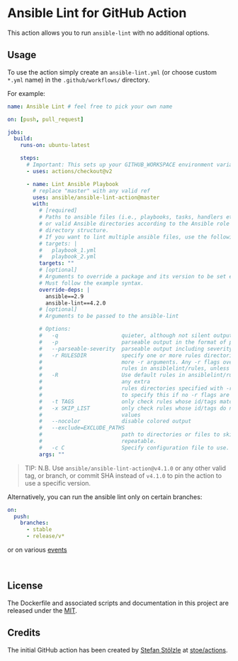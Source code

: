 # Ansible Lint for GitHub Action

This action allows you to run `ansible-lint` with no additional options.

## Usage

To use the action simply create an `ansible-lint.yml` (or choose custom `*.yml` name) in the `.github/workflows/` directory.

For example:

```yaml
name: Ansible Lint # feel free to pick your own name

on: [push, pull_request]

jobs:
  build:
    runs-on: ubuntu-latest

    steps:
      # Important: This sets up your GITHUB_WORKSPACE environment variable
      - uses: actions/checkout@v2

      - name: Lint Ansible Playbook
        # replace "master" with any valid ref
        uses: ansible/ansible-lint-action@master
        with:
          # [required]
          # Paths to ansible files (i.e., playbooks, tasks, handlers etc..)
          # or valid Ansible directories according to the Ansible role
          # directory structure.
          # If you want to lint multiple ansible files, use the following syntax
          # targets: |
          #   playbook_1.yml
          #   playbook_2.yml
          targets: ""
          # [optional]
          # Arguments to override a package and its version to be set explicitly.
          # Must follow the example syntax.
          override-deps: |
            ansible==2.9
            ansible-lint==4.2.0
          # [optional]
          # Arguments to be passed to the ansible-lint

          # Options:
          #   -q                    quieter, although not silent output
          #   -p                    parseable output in the format of pep8
          #   --parseable-severity  parseable output including severity of rule
          #   -r RULESDIR           specify one or more rules directories using one or
          #                         more -r arguments. Any -r flags override the default
          #                         rules in ansiblelint/rules, unless -R is also used.
          #   -R                    Use default rules in ansiblelint/rules in addition to
          #                         any extra
          #                         rules directories specified with -r. There is no need
          #                         to specify this if no -r flags are used
          #   -t TAGS               only check rules whose id/tags match these values
          #   -x SKIP_LIST          only check rules whose id/tags do not match these
          #                         values
          #   --nocolor             disable colored output
          #   --exclude=EXCLUDE_PATHS
          #                         path to directories or files to skip. This option is
          #                         repeatable.
          #   -c C                  Specify configuration file to use. Defaults to ".ansible-lint"
          args: ""
```

> TIP: N.B. Use `ansible/ansible-lint-action@v4.1.0` or any other valid tag, or branch, or commit SHA instead of `v4.1.0` to pin the action to use a specific version.

Alternatively, you can run the ansible lint only on certain branches:

```yaml
on:
  push:
    branches:
      - stable
      - release/v*
```

or on various [events](https://help.github.com/en/articles/events-that-trigger-workflows)

<br>

## License

The Dockerfile and associated scripts and documentation in this project are released under the [MIT](license).

## Credits

The initial GitHub action has been created by [Stefan Stölzle](https://github.com/stoe) at
[stoe/actions](https://github.com/stoe/actions).
